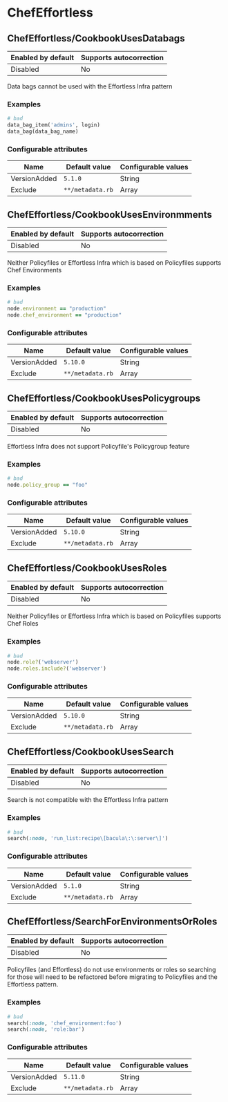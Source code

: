 # ChefEffortless

## ChefEffortless/CookbookUsesDatabags

Enabled by default | Supports autocorrection
--- | ---
Disabled | No

Data bags cannot be used with the Effortless Infra pattern

### Examples

```ruby
# bad
data_bag_item('admins', login)
data_bag(data_bag_name)
```

### Configurable attributes

Name | Default value | Configurable values
--- | --- | ---
VersionAdded | `5.1.0` | String
Exclude | `**/metadata.rb` | Array

## ChefEffortless/CookbookUsesEnvironmments

Enabled by default | Supports autocorrection
--- | ---
Disabled | No

Neither Policyfiles or Effortless Infra which is based on Policyfiles supports Chef Environments

### Examples

```ruby
# bad
node.environment == "production"
node.chef_environment == "production"
```

### Configurable attributes

Name | Default value | Configurable values
--- | --- | ---
VersionAdded | `5.10.0` | String
Exclude | `**/metadata.rb` | Array

## ChefEffortless/CookbookUsesPolicygroups

Enabled by default | Supports autocorrection
--- | ---
Disabled | No

Effortless Infra does not support Policyfile's Policygroup feature

### Examples

```ruby
# bad
node.policy_group == "foo"
```

### Configurable attributes

Name | Default value | Configurable values
--- | --- | ---
VersionAdded | `5.10.0` | String
Exclude | `**/metadata.rb` | Array

## ChefEffortless/CookbookUsesRoles

Enabled by default | Supports autocorrection
--- | ---
Disabled | No

Neither Policyfiles or Effortless Infra which is based on Policyfiles supports Chef Roles

### Examples

```ruby
# bad
node.role?('webserver')
node.roles.include?('webserver')
```

### Configurable attributes

Name | Default value | Configurable values
--- | --- | ---
VersionAdded | `5.10.0` | String
Exclude | `**/metadata.rb` | Array

## ChefEffortless/CookbookUsesSearch

Enabled by default | Supports autocorrection
--- | ---
Disabled | No

Search is not compatible with the Effortless Infra pattern

### Examples

```ruby
# bad
search(:node, 'run_list:recipe\[bacula\:\:server\]')
```

### Configurable attributes

Name | Default value | Configurable values
--- | --- | ---
VersionAdded | `5.1.0` | String
Exclude | `**/metadata.rb` | Array

## ChefEffortless/SearchForEnvironmentsOrRoles

Enabled by default | Supports autocorrection
--- | ---
Disabled | No

Policyfiles (and Effortless) do not use environments or roles so searching for those will need to be refactored before migrating to Policyfiles and the Effortless pattern.

### Examples

```ruby
# bad
search(:node, 'chef_environment:foo')
search(:node, 'role:bar')
```

### Configurable attributes

Name | Default value | Configurable values
--- | --- | ---
VersionAdded | `5.11.0` | String
Exclude | `**/metadata.rb` | Array
